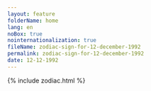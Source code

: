 ```yaml
---
layout: feature
folderName: home
lang: en
noBox: true
nointernationalization: true
fileName: zodiac-sign-for-12-december-1992
permalink: zodiac-sign-for-12-december-1992
date: 12-12-1992
---
```

{% include zodiac.html %}
